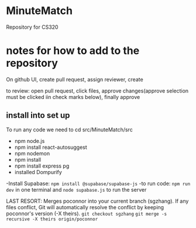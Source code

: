 # MinuteMatch
Repository for CS320 

# notes for how to add to the repository

On github UI, create pull request, assign reviewer, create

to review: open pull request, click files, approve changes(approve selection must be clicked iin check marks below), finally approve

## install into set up

To run any code we need to cd src/MinuteMatch/src

- npm node.js
- npm install react-autosuggest
- npm nodemon
- npm install
- npm install express pg
- installed Dompurify

-Install Supabase: `npm install @supabase/supabase-js`
-to run code: `npm run dev` in one terminal and `node supabase.js` to run the server

LAST RESORT: 
Merges poconnor into your current branch (sgzhang).
If any files conflict, Git will automatically resolve the conflict by keeping poconnor's version (-X theirs).
`git checkout sgzhang`
`git merge -s recursive -X theirs origin/poconnor`